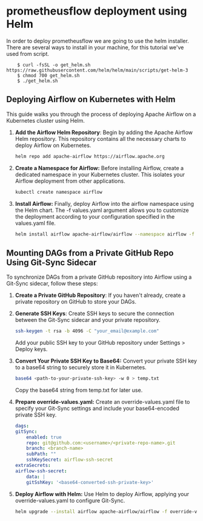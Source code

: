 # prometheusflow deployment using Helm


In order to deploy prometheusflow we are going to use the helm installer. There are several ways to install in your machine, for this tutorial we've used from script.

```shell
    $ curl -fsSL -o get_helm.sh https://raw.githubusercontent.com/helm/helm/main/scripts/get-helm-3
    $ chmod 700 get_helm.sh
    $ ./get_helm.sh
```
## Deploying Airflow on Kubernetes with Helm

This guide walks you through the process of deploying Apache Airflow on a Kubernetes cluster using Helm.

1. **Add the Airflow Helm Repository**:
   Begin by adding the Apache Airflow Helm repository. This repository contains all the necessary charts to deploy Airflow on Kubernetes.
   ```bash
   helm repo add apache-airflow https://airflow.apache.org
    ```
2. **Create a Namespace for Airflow:**
    Before installing Airflow, create a dedicated namespace in your Kubernetes cluster. This isolates your Airflow deployment from other applications.

    ```bash
    kubectl create namespace airflow
    ```

3. **Install Airflow:**
    Finally, deploy Airflow into the airflow namespace using the Helm chart. The -f values.yaml argument allows you to customize the deployment according to your configuration specified in the values.yaml file.

    ```bash
    helm install airflow apache-airflow/airflow --namespace airflow -f values.yaml
    ```


## Mounting DAGs from a Private GitHub Repo Using Git-Sync Sidecar

To synchronize DAGs from a private GitHub repository into Airflow using a Git-Sync sidecar, follow these steps:

1. **Create a Private GitHub Repository**:
   If you haven't already, create a private repository on GitHub to store your DAGs.

2. **Generate SSH Keys**:
   Create SSH keys to secure the connection between the Git-Sync sidecar and your private repository.
   ```bash
   ssh-keygen -t rsa -b 4096 -C "your_email@example.com"
    ```
    Add your public SSH key to your GitHub repository under Settings > Deploy keys.

3. **Convert Your Private SSH Key to Base64:**
    Convert your private SSH key to a base64 string to securely store it in Kubernetes.

    ```bash
    base64 <path-to-your-private-ssh-key> -w 0 > temp.txt
    ```
    Copy the base64 string from temp.txt for later use.

4. **Prepare override-values.yaml:**
    Create an override-values.yaml file to specify your Git-Sync settings and include your base64-encoded private SSH key.

    ```yaml
    dags:
    gitSync:
        enabled: true
        repo: git@github.com:<username>/<private-repo-name>.git
        branch: <branch-name>
        subPath: ""
        sshKeySecret: airflow-ssh-secret
    extraSecrets:
    airflow-ssh-secret:
        data: |
        gitSshKey: '<base64-converted-ssh-private-key>'
    ```
5. **Deploy Airflow with Helm:**
    Use Helm to deploy Airflow, applying your override-values.yaml to configure Git-Sync.

    ```bash
    helm upgrade --install airflow apache-airflow/airflow -f override-values.yaml
    ```
